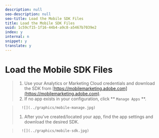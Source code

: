 ```yaml
---
description: null
seo-description: null
seo-title: Load the Mobile SDK Files
title: Load the Mobile SDK Files
uuid: 1c59cf15-1f16-44b4-a9c8-a5467b7039e2
index: y
internal: n
snippet: y
translate: y
---
```


# Load the Mobile SDK Files


>1. Use your Analytics or Marketing Cloud credentials and download the SDK from [https://mobilemarketing.adobe.com](https://mobilemarketing.adobe.com).
>1. If no app exists in your configuration, click ** `Manage Apps` **.

>       ![](../graphics/mobile-manage.jpg) 
>1. After you’ve created/located your app, find the app settings and download the desired SDK.

>       ![](../graphics/mobile-sdk.jpg) 
